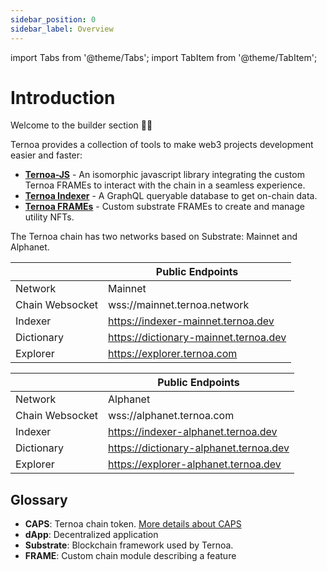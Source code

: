 ```yaml
---
sidebar_position: 0
sidebar_label: Overview
---
```


import Tabs from '@theme/Tabs';
import TabItem from '@theme/TabItem';

# Introduction

Welcome to the builder section 👨‍💻

Ternoa provides a collection of tools to make web3 projects development easier and faster:

- [**Ternoa-JS**](https://www.npmjs.com/package/ternoa-js) - An isomorphic javascript library integrating the custom Ternoa FRAMEs to interact with the chain in a seamless experience.
- [**Ternoa Indexer**](https://indexer-mainnet.ternoa.dev) - A GraphQL queryable database to get on-chain data.
- [**Ternoa FRAMEs**](https://github.com/capsule-corp-ternoa/ternoa-pallets) - Custom substrate FRAMEs to create and manage utility NFTs.

The Ternoa chain has two networks based on Substrate: Mainnet and Alphanet.

<Tabs>
<TabItem value="astar" label="Mainnet Network" default>

|                 | Public Endpoints                      |
| --------------- | ------------------------------------- |
| Network         | Mainnet                               |
| Chain Websocket | wss://mainnet.ternoa.network          |
| Indexer         | https://indexer-mainnet.ternoa.dev    |
| Dictionary      | https://dictionary-mainnet.ternoa.dev |
| Explorer        | https://explorer.ternoa.com           |

</TabItem>

<TabItem value="shiden" label="Alphanet Network" default>

|                 | Public Endpoints                       |
| --------------- | -------------------------------------- |
| Network         | Alphanet                               |
| Chain Websocket | wss://alphanet.ternoa.com              |
| Indexer         | https://indexer-alphanet.ternoa.dev    |
| Dictionary      | https://dictionary-alphanet.ternoa.dev |
| Explorer        | https://explorer-alphanet.ternoa.dev   |

</TabItem>
</Tabs>

## Glossary

- **CAPS**: Ternoa chain token. [More details about CAPS](https://www.ternoa.network/token)
- **dApp**: Decentralized application
- **Substrate**: Blockchain framework used by Ternoa.
- **FRAME**: Custom chain module describing a feature
